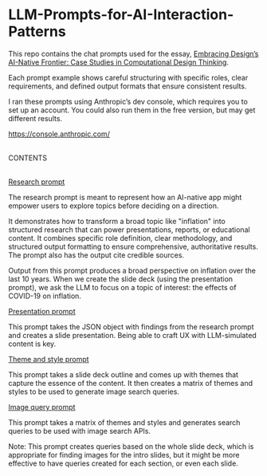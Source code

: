 # LLM-Prompts-for-AI-Interaction-Patterns

This repo contains the chat prompts used for the essay, [Embracing Design’s AI-Native Frontier: Case Studies in Computational Design Thinking](https://medium.com/@kevinagates/embracing-designs-ai-native-frontier-case-studies-in-computational-design-thinking-30c394a78b7e).

Each prompt example shows careful structuring with specific roles, clear requirements, and defined output formats that ensure consistent results.

I ran these prompts using Anthropic’s dev console, which requires you to set up an account. You could also run them in the free version, but may get different results.

https://console.anthropic.com/

<br/>
CONTENTS
<br/><br/>

[Research prompt](https://github.com/kgates-github/LLM-Prompts-for-AI-Interaction-Patterns/blob/main/research-prompt.txt)

The research prompt is meant to represent how an AI-native app might empower users to explore 
topics before deciding on a direction.

It demonstrates how to transform a broad topic like "inflation" into structured research that 
can power presentations, reports, or educational content. It combines specific 
role definition, clear methodology, and structured output formatting to ensure comprehensive, 
authoritative results. The prompt also has the output cite credible sources.

Output from this prompt produces a broad perspective on inflation over the last 10 years. When 
we create the slide deck (using the presentation prompt), we ask the LLM to focus on a topic 
of interest: the effects of COVID-19 on inflation.

[Presentation prompt](https://github.com/kgates-github/LLM-Prompts-for-AI-Interaction-Patterns/blob/main/presentation-prompt.txt)

This prompt takes the JSON object with findings from the research prompt and creates a slide presentation. Being able to craft UX with LLM-simulated content is key.

[Theme and style prompt](https://github.com/kgates-github/LLM-Prompts-for-AI-Interaction-Patterns/blob/main/theme-and-style-prompt.txt)

This prompt takes a slide deck outline and comes up with themes that capture the essence of the content. It then creates a matrix of themes and styles to be used to generate image search queries.

[Image query prompt](https://github.com/kgates-github/LLM-Prompts-for-AI-Interaction-Patterns/blob/main/image-query-prompt.txt)

This prompt takes a matrix of themes and styles and generates search queries to be used with image search APIs. 

Note: This prompt creates queries based on the whole slide deck, which is appropriate for finding images for the intro slides, but it might be more effective to have queries created for each section, or even each slide.
